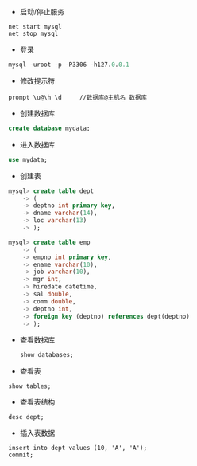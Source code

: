+ 启动/停止服务

```
net start mysql
net stop mysql
```

+ 登录

```sql
mysql -uroot -p -P3306 -h127.0.0.1
```

+ 修改提示符

```
prompt \u@\h \d     //数据库@主机名 数据库
```

+ 创建数据库

``` sql
create database mydata;
```

+ 进入数据库

```sql
use mydata;
```

+ 创建表

```sql
mysql> create table dept
    -> (
    -> deptno int primary key,
    -> dname varchar(14),
    -> loc varchar(13)
    -> );
```

```sql
mysql> create table emp                            
    -> (                                           
    -> empno int primary key,                      
    -> ename varchar(10),                          
    -> job varchar(10),                            
    -> mgr int,                                    
    -> hiredate datetime,                          
    -> sal double,                                 
    -> comm double,                                
    -> deptno int,                                 
    -> foreign key (deptno) references dept(deptno)
    -> );                                          
```

+ 查看数据库

  ``` sql
  show databases;
  ```

+ 查看表

``` 
show tables;
```

+ 查看表结构

``` 
desc dept;
```

+ 插入表数据

``` 
insert into dept values (10, 'A', 'A');
commit;
```

